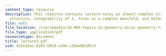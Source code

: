 ```yaml
---
content_type: resource
description: This resource contains lecture notes on almost complex structure, Hermitian
  structure, integrability of J, forms on a complex manifold, and Dolbeault cohomology.
file: null
file_location: /coursemedia/18-969-topics-in-geometry-dirac-geometry-fall-2006/415e1bac8283b9c8ca9ec36ae80c85c5_lecture3.pdf
file_type: application/pdf
resourcetype: Document
title: lecture3.pdf
uid: 415e1bac-8283-b9c8-ca9e-c36ae80c85c5
---
```

